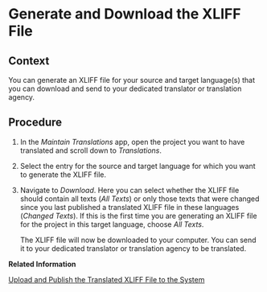 <!-- loiobd697adcd1f5497fa23f3b6e50074985 -->

# Generate and Download the XLIFF File



## Context

You can generate an XLIFF file for your source and target language\(s\) that you can download and send to your dedicated translator or translation agency.



## Procedure

1.  In the *Maintain Translations* app, open the project you want to have translated and scroll down to *Translations*.

2.  Select the entry for the source and target language for which you want to generate the XLIFF file.

3.  Navigate to *Download*. Here you can select whether the XLIFF file should contain all texts \(*All Texts*\) or only those texts that were changed since you last published a translated XLIFF file in these languages \(*Changed Texts*\). If this is the first time you are generating an XLIFF file for the project in this target language, choose *All Texts*.

    The XLIFF file will now be downloaded to your computer. You can send it to your dedicated translator or translation agency to be translated.


**Related Information**  


[Upload and Publish the Translated XLIFF File to the System](Upload_and_Publish_the_Translated_XLIFF_File_to_the_System_ef1faa8.md)


